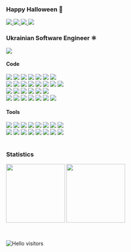 ### Happy Halloween 🎃
<a target="_blank" href="https://t.me/Blex_PY">
    <img src="https://img.shields.io/badge/Telegram-2CA5E0?style=for-the-badge&logo=telegram&logoColor=white"/>
</a>
<a target="_blank" href="https://mail.google.com/mail/?view=cm&source=mailto&to=ruslanryscovbluerex@gmail.com">
    <img src="https://img.shields.io/badge/Gmail-D14836?style=for-the-badge&logo=gmail&logoColor=white"/>
</a>
<a target="_blank" href="https://www.linkedin.com/in/ruslan-rystsov-088b61206/">
    <img src="https://img.shields.io/badge/linkedin-%230077B5.svg?style=for-the-badge&logo=linkedin&logoColor=white"/>
</a>
<a target="_blank" href="https://ruslan-rystsov.vercel.app/">
    <img src="https://img.shields.io/badge/portfolio-233233.svg?style=for-the-badge&logo=anime.js&logoColor=white">
</a>
<h3>Ukrainian Software Engineer ⚛️</h3>
<img src="https://www.codewars.com/users/BlexJS/badges/small"> 
<div>
    <h4>Code</h4>
  <div>
    <img src="https://img.shields.io/badge/typescript-%23007ACC.svg?style=for-the-badge&logo=typescript&logoColor=white"> 
    <img src="https://img.shields.io/badge/javascript-%23323330.svg?logo=javascript&logoColor=%23F7DF1E&style=for-the-badge"/>
    <img src="https://img.shields.io/badge/python-3670A0?style=for-the-badge&logo=python&logoColor=ffdd54">
    <img src="https://img.shields.io/badge/react-%2320232a.svg?style=for-the-badge&logo=react&logoColor=%2361DAFB"/>
    <img src="https://img.shields.io/badge/Next-black?style=for-the-badge&logo=next.js&logoColor=white">
    <img src="https://img.shields.io/badge/SolidJS-2c4f7c?style=for-the-badge&logo=solid&logoColor=c8c9cb">
    <img src="https://img.shields.io/badge/Recoil-1877F2?style=for-the-badge&logo=Facebook&logoColor=white">
    <br>
    <img src="https://img.shields.io/badge/redux-%23593d88.svg?style=for-the-badge&logo=redux&logoColor=white">
    <img src="https://img.shields.io/badge/mobx-%23593d88.svg?style=for-the-badge&logo=mobx&logoColor=white">
    <img src="https://img.shields.io/badge/nestjs-%23E0234E.svg?style=for-the-badge&logo=nestjs&logoColor=white">
    <img src="https://img.shields.io/badge/node.js-6DA55F?style=for-the-badge&logo=node.js&logoColor=white">
    <img src="https://img.shields.io/badge/express.js-%23404d59.svg?style=for-the-badge&logo=express&logoColor=%2361DAFB">  
    <img src="https://img.shields.io/badge/html5-%23E34F26.svg?style=for-the-badge&logo=html5&logoColor=white"/>
    <img src="https://img.shields.io/badge/css3-%231572B6.svg?style=for-the-badge&logo=css3&logoColor=white"/>
    <img src="https://img.shields.io/badge/SASS-hotpink.svg?style=for-the-badge&logo=SASS&logoColor=white">
    <br>
    <img src="https://img.shields.io/badge/styled--components-DB7093?style=for-the-badge&logo=styled-components&logoColor=white"> 
    <img src="https://img.shields.io/badge/MUI-%230081CB.svg?style=for-the-badge&logo=mui&logoColor=white"> 
    <img src="https://img.shields.io/badge/-AntDesign-%230170FE?style=for-the-badge&logo=ant-design&logoColor=white">  
    <img src="https://img.shields.io/badge/tailwindcss-%2338B2AC.svg?style=for-the-badge&logo=tailwind-css&logoColor=white">
    <img src="https://img.shields.io/badge/anime.js-D9342E.svg?style=for-the-badge&logo=anime.js&logoColor=white">
    <img src="https://img.shields.io/badge/Grammy-%23007ACC.svg?style=for-the-badge&logo=Grammy&logoColor=white"/>
    <br>
     <img src="https://img.shields.io/badge/Electron-191970?style=for-the-badge&logo=Electron&logoColor=white">
     <img src="https://img.shields.io/badge/threejs-black?style=for-the-badge&logo=three.js&logoColor=white">
     <img src="https://img.shields.io/badge/chart.js-F5788D.svg?style=for-the-badge&logo=chart.js&logoColor=white"/>
    <img src="https://img.shields.io/badge/c++-%2300599C.svg?style=for-the-badge&logo=c%2B%2B&logoColor=white"/>
    <img src="https://img.shields.io/badge/c%23-%23239120.svg?style=for-the-badge&logo=c-sharp&logoColor=white"/>
    <img src="https://img.shields.io/badge/-jest-%23C21325?style=for-the-badge&logo=jest&logoColor=white"/>
    <img src="https://img.shields.io/badge/-TestingLibrary-%23E33332?style=for-the-badge&logo=testing-library&logoColor=white"/>
    <h4>Tools</h4>
  <div>
    <img src="https://img.shields.io/badge/webpack-%238DD6F9.svg?style=for-the-badge&logo=webpack&logoColor=black">
    <img src="https://img.shields.io/badge/Babel-F9DC3e?style=for-the-badge&logo=babel&logoColor=black"> 
    <img src="https://img.shields.io/badge/vite-%23646CFF.svg?style=for-the-badge&logo=vite&logoColor=white"> 
    <img src="https://img.shields.io/badge/figma-%23F24E1E.svg?style=for-the-badge&logo=figma&logoColor=white">
    <img src="https://img.shields.io/badge/firebase-%23039BE5.svg?style=for-the-badge&logo=firebase">
    <img src="https://img.shields.io/badge/MongoDB-%234ea94b.svg?style=for-the-badge&logo=mongodb&logoColor=white"> 
    <img src="https://img.shields.io/badge/git-%23F05033.svg?style=for-the-badge&logo=git&logoColor=white"> 
    <img src="https://img.shields.io/badge/github-%23121011.svg?style=for-the-badge&logo=github&logoColor=white"> 
    <br>
    <img src="https://img.shields.io/badge/Trello-%23026AA7.svg?style=for-the-badge&logo=Trello&logoColor=white"> 
    <img src="https://img.shields.io/badge/vercel-%23000000.svg?style=for-the-badge&logo=vercel&logoColor=white"> 
    <img src="https://img.shields.io/badge/GoogleCloud-%234285F4.svg?style=for-the-badge&logo=google-cloud&logoColor=white"> 
    <img src="https://img.shields.io/badge/docker-%230db7ed.svg?style=for-the-badge&logo=docker&logoColor=white"> 
    <img src="https://img.shields.io/badge/ESLint-4B3263?style=for-the-badge&logo=eslint&logoColor=white"> 
    <img src="https://img.shields.io/badge/heroku-%23430098.svg?style=for-the-badge&logo=heroku&logoColor=white"> 
    <img src="https://img.shields.io/badge/netlify-%23000000.svg?style=for-the-badge&logo=netlify&logoColor=#00C7B7"> 
    <img src="https://img.shields.io/badge/NPM-%23000000.svg?style=for-the-badge&logo=npm&logoColor=white"> 
  </div>
</div>
<br>
  <h3>Statistics</h3>
  <p>
    <img height="160em" src="https://github-readme-stats.vercel.app/api?username=BlueRexPY&show_icons=true&theme=radical" />
    <img height="160em" src="https://github-readme-stats-eight-theta.vercel.app/api/top-langs/?username=BlueRexPY&theme=radical&layout=compact" />
  </p>
<br>

![Hello visitors](https://komarev.com/ghpvc/?username=BlueRexPY&style=for-the-badg)
